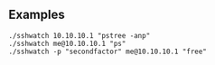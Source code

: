## Examples

```
./sshwatch 10.10.10.1 "pstree -anp" 
./sshwatch me@10.10.10.1 "ps"
./sshwatch -p "secondfactor" me@10.10.10.1 "free"
```
